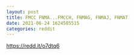 ```yaml
--- 
layout: post 
title: FMCC FNMA...FMCCH, FNMAG, FNMAJ, FNMAT 
date: 2021-06-24 1624585515 
categories: reddit 
--- 
```

https://redd.it/o7dtq6
